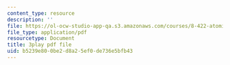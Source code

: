 ```yaml
---
content_type: resource
description: ''
file: https://ol-ocw-studio-app-qa.s3.amazonaws.com/courses/8-422-atomic-and-optical-physics-ii-spring-2013/b5239e800be2d8a25ef0de736e5bfb43_vFmdogFFcko.pdf
file_type: application/pdf
resourcetype: Document
title: 3play pdf file
uid: b5239e80-0be2-d8a2-5ef0-de736e5bfb43
---
```

